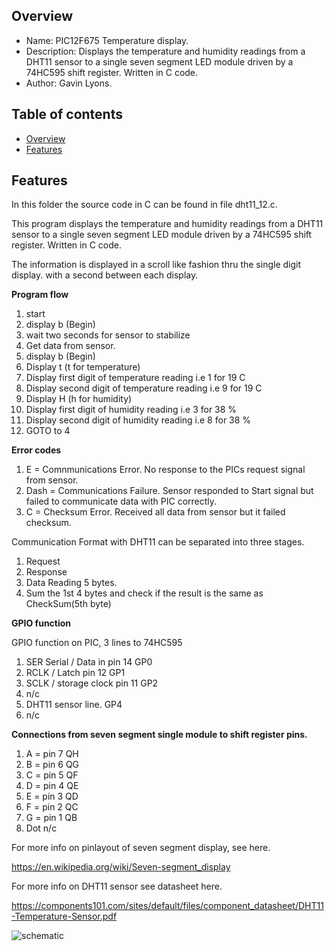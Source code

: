 
Overview
--------------------------------------------
* Name: PIC12F675 Temperature display.
* Description: Displays the temperature and humidity readings from a DHT11 sensor to a 
single seven segment LED module driven by a 74HC595 shift register. Written in C code.  
* Author: Gavin Lyons.

Table of contents
---------------------------

  * [Overview](#overview)
  * [Features](#features)


Features
----------------------

In this folder the source code in C can be found in file dht11_12.c.

This program displays the temperature and humidity readings from a DHT11 sensor to a 
single seven segment LED module driven by a 74HC595 shift register. Written in C code.    

The information is displayed in a scroll like fashion thru the single digit display.
with a second between each display. 

**Program flow**

1. start
2. display b (Begin)
3. wait two seconds for sensor to stabilize
4. Get data from sensor. 
5. display b (Begin)
6. Display t (t for temperature)
7. Display first digit of temperature reading i.e 1 for 19 C
8. Display second digit of temperature reading i.e 9 for 19 C
9. Display H (h for humidity)
10. Display first digit of humidity reading i.e 3 for 38 %
11. Display second digit of humidity reading i.e 8 for 38 %
12. GOTO to 4

**Error codes**

1. E = Comnmunications Error. No response to the PICs request signal from sensor.
2. Dash = Communications Failure. Sensor responded to Start signal but failed 
to communicate data with PIC correctly.
3. C = Checksum Error. Received all data from sensor but it failed checksum. 


Communication Format with DHT11 can be separated into three stages.

1. Request
2. Response
3. Data Reading 5 bytes.
4. Sum the 1st 4 bytes and check if the result is the same as CheckSum(5th byte)


**GPIO function**

GPIO function on PIC, 3 lines to 74HC595

1. SER Serial / Data in pin 14   GP0
2. RCLK / Latch pin 12  GP1
3. SCLK / storage clock pin 11  GP2
4. n/c 
5. DHT11 sensor line. GP4 
6. n/c

**Connections from seven segment single module to shift register pins.**

1. A = pin 7 QH
2. B = pin 6 QG
3. C = pin 5 QF
4. D = pin 4 QE
5. E = pin 3 QD 
6. F = pin 2 QC
7. G = pin 1 QB
8. Dot n/c

For more info on pinlayout of seven segment display,  see here.

https://en.wikipedia.org/wiki/Seven-segment_display

For more info on DHT11 sensor see datasheet here.

https://components101.com/sites/default/files/component_datasheet/DHT11-Temperature-Sensor.pdf

![schematic](https://github.com/gavinlyonsrepo/pic_12F675_projects/blob/master/images/dht11.png)



